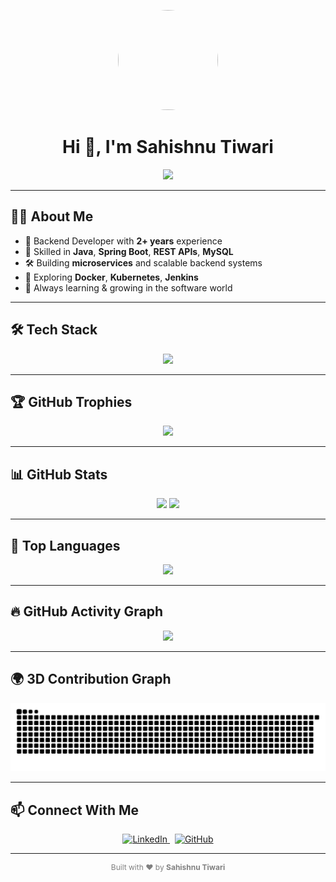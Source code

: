 <!-- Profile Header -->
<p align="center">
  <img src="https://media.giphy.com/media/qgQUggAC3Pfv687qPC/giphy.gif" width="160" height="160" style="border-radius: 50%;" />
</p>

<h1 align="center">Hi 👋, I'm <strong>Sahishnu Tiwari</strong></h1>

<p align="center">
  <img src="https://readme-typing-svg.herokuapp.com?font=Fira+Code&weight=500&duration=3000&pause=1000&color=00BFFF&center=true&vCenter=true&width=500&lines=🚀+Backend+Developer+%7C+Java+%7C+Spring+Boot;💡+Lifelong+Learner+%7C+Problem+Solver;🌱+Exploring+DevOps+%7C+Microservices" />
</p>

---

## 🧑‍💻 About Me

- 🎯 Backend Developer with **2+ years** experience
- 💬 Skilled in **Java**, **Spring Boot**, **REST APIs**, **MySQL**
- 🛠️ Building **microservices** and scalable backend systems
- 🚀 Exploring **Docker**, **Kubernetes**, **Jenkins**
- 🌱 Always learning & growing in the software world

---

## 🛠️ Tech Stack

<p align="center">
  <img src="https://skillicons.dev/icons?i=java,spring,git,github,mysql,docker,kubernetes,postman,swagger" />
</p>

---

## 🏆 GitHub Trophies

<p align="center">
  <img src="https://github-profile-trophy.vercel.app/?username=SahishnuTiwari88&theme=radical&margin-w=15&no-frame=true&row=1" />
</p>

---

## 📊 GitHub Stats

<p align="center">
  <img src="https://github-readme-stats.vercel.app/api?username=SahishnuTiwari88&show_icons=true&theme=tokyonight&hide_border=true&rank_icon=github&custom_title=📈+Sahishnu's+GitHub+Stats" width="47%"/>
  <img src="https://github-readme-streak-stats.herokuapp.com?user=SahishnuTiwari88&theme=tokyonight&hide_border=true" width="47%" />
</p>

---

## 🧠 Top Languages

<p align="center">
  <img src="https://github-readme-stats.vercel.app/api/top-langs/?username=SahishnuTiwari88&layout=compact&theme=tokyonight&hide_border=true" width="40%" />
</p>

---

## 🔥 GitHub Activity Graph

<p align="center">
  <img src="https://github-readme-activity-graph.vercel.app/graph?username=SahishnuTiwari88&theme=tokyo-night&area=true&hide_border=true" />
</p>

---

## 🌍 3D Contribution Graph

<p align="center">
  <img src="https://github.com/SahishnuTiwari88/SahishnuTiwari88/raw/output/github-contribution-grid-snake.svg" />
</p>

---

## 📫 Connect With Me

<p align="center">
  <a href="https://www.linkedin.com/in/sahishnu-tiwari" target="_blank">
    <img alt="LinkedIn" src="https://img.shields.io/badge/LinkedIn-0077B5?style=for-the-badge&logo=linkedin&logoColor=white" />
  </a>
  &nbsp;
  <a href="https://github.com/SahishnuTiwari88" target="_blank">
    <img alt="GitHub" src="https://img.shields.io/badge/GitHub-181717?style=for-the-badge&logo=github&logoColor=white" />
  </a>
</p>

---

<p align="center" style="font-size: 12px; color: gray;">Built with ❤️ by <strong>Sahishnu Tiwari</strong></p>
